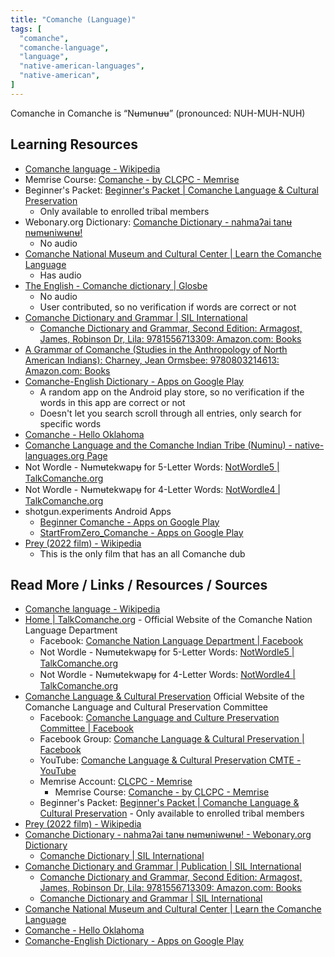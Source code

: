 ```yaml
---
title: "Comanche (Language)"
tags: [
  "comanche",
  "comanche-language",
  "language",
  "native-american-languages",
  "native-american",
]
---
```


Comanche in Comanche is “Nʉmʉnʉʉ” (pronounced: NUH-MUH-NUH)

## Learning Resources

- [Comanche language - Wikipedia](https://en.wikipedia.org/wiki/Comanche_language)
- Memrise Course: [Comanche - by CLCPC - Memrise](https://app.memrise.com/community/course/1981870/comanche/)
- Beginner's Packet: [Beginner's Packet | Comanche Language & Cultural Preservation](http://www.comanchelanguage.org/beginner-s-packet.html) 
  - Only available to enrolled tribal members
- Webonary.org Dictionary: [Comanche Dictionary - nahmaʔai tanʉ nʉmʉniwʉnʉ!](https://www.webonary.org/comanche/)
  - No audio
- [Comanche National Museum and Cultural Center | Learn the Comanche Language](https://comanchemuseum.com/dictionary.html)
  - Has audio
- [The English - Comanche dictionary | Glosbe](https://glosbe.com/en/com)
  - No audio
  - User contributed, so no verification if words are correct or not
- [Comanche Dictionary and Grammar | SIL International](https://www.sil.org/resources/publications/entry/51252)
  - [Comanche Dictionary and Grammar, Second Edition: Armagost, James, Robinson Dr, Lila: 9781556713309: Amazon.com: Books](https://www.amazon.com/Comanche-Dictionary-Grammar-Second-Armagost/dp/1556713304)
- [A Grammar of Comanche (Studies in the Anthropology of North American Indians): Charney, Jean Ormsbee: 9780803214613: Amazon.com: Books](https://www.amazon.com/exec/obidos/ASIN/0803214618/natilangofthe-20)
- [Comanche-English Dictionary - Apps on Google Play](https://play.google.com/store/apps/details?id=org.tvashtr.asit.comancheengdictionary)
  - A random app on the Android play store, so no verification if the words in this app are correct or not
  - Doesn't let you search scroll through all entries, only search for specific words
- [Comanche - Hello Oklahoma](http://www.hello-oklahoma.com/comanche.htm)
- [Comanche Language and the Comanche Indian Tribe (Numinu) - native-languages.org Page](http://www.native-languages.org/comanche.htm)
- Not Wordle - Nʉmʉtekwapʉ̠ for 5-Letter Words: [NotWordle5 | TalkComanche.org](https://www.talkcomanche.org/notwordle-for-comanche)
- Not Wordle - Nʉmʉtekwapʉ̠ for 4-Letter Words: [NotWordle4 | TalkComanche.org](https://www.talkcomanche.org/notwordle4)
- shotgun.experiments Android Apps
  - [Beginner Comanche - Apps on Google Play](https://play.google.com/store/apps/details?id=com.shex.beginnercomanche)
  - [StartFromZero_Comanche - Apps on Google Play](https://play.google.com/store/apps/details?id=com.shex.startfromzero_comanche)
- [Prey (2022 film) - Wikipedia](https://en.wikipedia.org/wiki/Prey_(2022_film))
  - This is the only film that has an all Comanche dub

## Read More / Links / Resources / Sources

- [Comanche language - Wikipedia](https://en.wikipedia.org/wiki/Comanche_language)
- [Home | TalkComanche.org](https://www.talkcomanche.org/) - Official Website of the Comanche Nation Language Department
  - Facebook: [Comanche Nation Language Department | Facebook](https://en-gb.facebook.com/CNLanguage/)
  - Not Wordle - Nʉmʉtekwapʉ̠ for 5-Letter Words: [NotWordle5 | TalkComanche.org](https://www.talkcomanche.org/notwordle-for-comanche)
  - Not Wordle - Nʉmʉtekwapʉ̠ for 4-Letter Words: [NotWordle4 | TalkComanche.org](https://www.talkcomanche.org/notwordle4)
- [Comanche Language & Cultural Preservation](http://www.comanchelanguage.org/) Official Website of the Comanche Language and Cultural Preservation Committee
  - Facebook: [Comanche Language and Culture Preservation Committee | Facebook](https://www.facebook.com/ComancheLanguage/)
  - Facebook Group: [Comanche Language & Cultural Preservation | Facebook](https://www.facebook.com/groups/365968343490562/)
  - YouTube: [Comanche Language & Cultural Preservation CMTE - YouTube](https://www.youtube.com/@CLCPC/)
  - Memrise Account: [CLCPC - Memrise](https://app.memrise.com/user/CLCPC/courses/learning/)
    - Memrise Course: [Comanche - by CLCPC - Memrise](https://app.memrise.com/community/course/1981870/comanche/)
  - Beginner's Packet: [Beginner's Packet | Comanche Language & Cultural Preservation](http://www.comanchelanguage.org/beginner-s-packet.html) - Only available to enrolled tribal members
- [Prey (2022 film) - Wikipedia](https://en.wikipedia.org/wiki/Prey_(2022_film))
- [Comanche Dictionary - nahmaʔai tanʉ nʉmʉniwʉnʉ! - Webonary.org Dictionary](https://www.webonary.org/comanche/)
  - [Comanche Dictionary | SIL International](https://www.sil.org/resources/archives/94314)
- [Comanche Dictionary and Grammar | Publication | SIL International](https://www.sil.org/resources/publications/entry/51252)
  - [Comanche Dictionary and Grammar, Second Edition: Armagost, James, Robinson Dr, Lila: 9781556713309: Amazon.com: Books](https://www.amazon.com/Comanche-Dictionary-Grammar-Second-Armagost/dp/1556713304)
  - [Comanche Dictionary and Grammar | SIL International](https://www.sil.org/resources/archives/51252)
- [Comanche National Museum and Cultural Center | Learn the Comanche Language](https://comanchemuseum.com/dictionary.html)
- [Comanche - Hello Oklahoma](http://www.hello-oklahoma.com/comanche.htm)
- [Comanche-English Dictionary - Apps on Google Play](https://play.google.com/store/apps/details?id=org.tvashtr.asit.comancheengdictionary)
